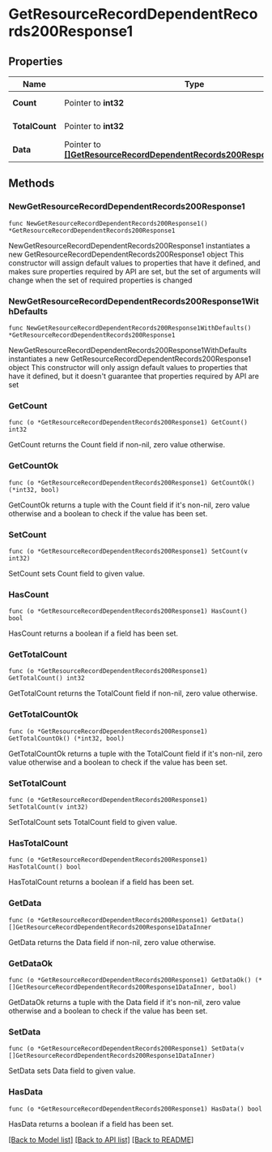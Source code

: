 # GetResourceRecordDependentRecords200Response1

## Properties

Name | Type | Description | Notes
------------ | ------------- | ------------- | -------------
**Count** | Pointer to **int32** |  | [optional] [readonly] 
**TotalCount** | Pointer to **int32** |  | [optional] [readonly] 
**Data** | Pointer to [**[]GetResourceRecordDependentRecords200Response1DataInner**](GetResourceRecordDependentRecords200Response1DataInner.md) |  | [optional] [readonly] 

## Methods

### NewGetResourceRecordDependentRecords200Response1

`func NewGetResourceRecordDependentRecords200Response1() *GetResourceRecordDependentRecords200Response1`

NewGetResourceRecordDependentRecords200Response1 instantiates a new GetResourceRecordDependentRecords200Response1 object
This constructor will assign default values to properties that have it defined,
and makes sure properties required by API are set, but the set of arguments
will change when the set of required properties is changed

### NewGetResourceRecordDependentRecords200Response1WithDefaults

`func NewGetResourceRecordDependentRecords200Response1WithDefaults() *GetResourceRecordDependentRecords200Response1`

NewGetResourceRecordDependentRecords200Response1WithDefaults instantiates a new GetResourceRecordDependentRecords200Response1 object
This constructor will only assign default values to properties that have it defined,
but it doesn't guarantee that properties required by API are set

### GetCount

`func (o *GetResourceRecordDependentRecords200Response1) GetCount() int32`

GetCount returns the Count field if non-nil, zero value otherwise.

### GetCountOk

`func (o *GetResourceRecordDependentRecords200Response1) GetCountOk() (*int32, bool)`

GetCountOk returns a tuple with the Count field if it's non-nil, zero value otherwise
and a boolean to check if the value has been set.

### SetCount

`func (o *GetResourceRecordDependentRecords200Response1) SetCount(v int32)`

SetCount sets Count field to given value.

### HasCount

`func (o *GetResourceRecordDependentRecords200Response1) HasCount() bool`

HasCount returns a boolean if a field has been set.

### GetTotalCount

`func (o *GetResourceRecordDependentRecords200Response1) GetTotalCount() int32`

GetTotalCount returns the TotalCount field if non-nil, zero value otherwise.

### GetTotalCountOk

`func (o *GetResourceRecordDependentRecords200Response1) GetTotalCountOk() (*int32, bool)`

GetTotalCountOk returns a tuple with the TotalCount field if it's non-nil, zero value otherwise
and a boolean to check if the value has been set.

### SetTotalCount

`func (o *GetResourceRecordDependentRecords200Response1) SetTotalCount(v int32)`

SetTotalCount sets TotalCount field to given value.

### HasTotalCount

`func (o *GetResourceRecordDependentRecords200Response1) HasTotalCount() bool`

HasTotalCount returns a boolean if a field has been set.

### GetData

`func (o *GetResourceRecordDependentRecords200Response1) GetData() []GetResourceRecordDependentRecords200Response1DataInner`

GetData returns the Data field if non-nil, zero value otherwise.

### GetDataOk

`func (o *GetResourceRecordDependentRecords200Response1) GetDataOk() (*[]GetResourceRecordDependentRecords200Response1DataInner, bool)`

GetDataOk returns a tuple with the Data field if it's non-nil, zero value otherwise
and a boolean to check if the value has been set.

### SetData

`func (o *GetResourceRecordDependentRecords200Response1) SetData(v []GetResourceRecordDependentRecords200Response1DataInner)`

SetData sets Data field to given value.

### HasData

`func (o *GetResourceRecordDependentRecords200Response1) HasData() bool`

HasData returns a boolean if a field has been set.


[[Back to Model list]](../README.md#documentation-for-models) [[Back to API list]](../README.md#documentation-for-api-endpoints) [[Back to README]](../README.md)


